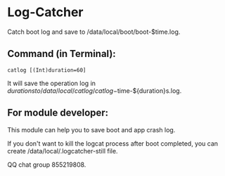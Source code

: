 # Log-Catcher

Catch boot log and save to /data/local/boot/boot-$time.log.

## Command (in Terminal):

```
catlog [(Int)duration=60]
```

It will save the operation log in ${duration}s to /data/local/catlog/catlog-$time-${duration}s.log.

## For module developer:

This module can help you to save boot and app crash log.

If you don't want to kill the logcat process after boot completed, you can create /data/local/.logcatcher-still file.

QQ chat group 855219808.
